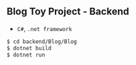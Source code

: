 ## Blog Toy Project - Backend

- `C#`, `.net framework`

```bash
$ cd backend/Blog/Blog
$ dotnet build
$ dotnet run
```